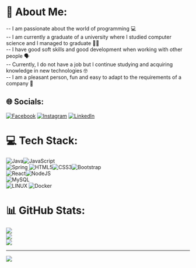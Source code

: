 # 💫 About Me:
-- I am passionate about the world of programming 💻<br>-- I am currently a graduate of a university where I studied computer science and I managed to graduate  👨‍🎓<br>-- I have good soft skills and good development when working with other people 🗣️<br>-- Currently, I do not have a job but I continue studying and acquiring knowledge in new technologies 🤓<br>-- I am a pleasant person, fun and easy to adapt to the requirements of a company 🤝


## 🌐 Socials:
[![Facebook](https://img.shields.io/badge/Facebook-%231877F2.svg?logo=Facebook&logoColor=white)](https://www.facebook.com/JesusNj) [![Instagram](https://img.shields.io/badge/Instagram-%23E4405F.svg?logo=Instagram&logoColor=white)](https://www.instagram.com/jesusNjo/) [![LinkedIn](https://img.shields.io/badge/LinkedIn-%230077B5.svg?logo=linkedin&logoColor=white)](https://www.linkedin.com/in/jesusnjo/) 



# 💻 Tech Stack:

![Java](https://img.shields.io/badge/java-%23ED8B00.svg?style=for-the-badge&logo=java&logoColor=white)![JavaScript](https://img.shields.io/badge/javascript-%23323330.svg?style=for-the-badge&logo=javascript&logoColor=%23F7DF1E)<br>
![Spring](https://img.shields.io/badge/spring-%236DB33F.svg?style=for-the-badge&logo=spring&logoColor=white)
![HTML5](https://img.shields.io/badge/html5-%23E34F26.svg?style=for-the-badge&logo=html5&logoColor=white)![CSS3](https://img.shields.io/badge/css3-%231572B6.svg?style=for-the-badge&logo=css3&logoColor=white)![Bootstrap](https://img.shields.io/badge/bootstrap-%23563D7C.svg?style=for-the-badge&logo=bootstrap&logoColor=white)<br>
![React](https://img.shields.io/badge/react-%2320232a.svg?style=for-the-badge&logo=react&logoColor=%2361DAFB)![NodeJS](https://img.shields.io/badge/node.js-6DA55F?style=for-the-badge&logo=node.js&logoColor=white)<br>![MySQL](https://img.shields.io/badge/mysql-%2300f.svg?style=for-the-badge&logo=mysql&logoColor=white)<br>
![LINUX](https://img.shields.io/badge/Linux-FCC624?style=for-the-badge&logo=linux&logoColor=black) ![Docker](https://img.shields.io/badge/docker-%230db7ed.svg?style=for-the-badge&logo=docker&logoColor=white)
# 📊 GitHub Stats:
![](https://github-readme-stats.vercel.app/api?username=JesusNjo&theme=swift&hide_border=false&include_all_commits=false&count_private=false)<br/>
![](https://github-readme-streak-stats.herokuapp.com/?user=JesusNjo&theme=swift&hide_border=false)<br/>
![](https://github-readme-stats.vercel.app/api/top-langs/?username=JesusNjo&theme=swift&hide_border=false&include_all_commits=false&count_private=false&layout=compact)

---
[![](https://visitcount.itsvg.in/api?id=JesusNjo&icon=0&color=0)](https://visitcount.itsvg.in)

<!-- Proudly created with GPRM ( https://gprm.itsvg.in ) -->
